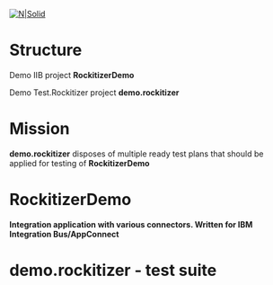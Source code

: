 [![N|Solid](http://www.rockit.consulting/images/logo-fixed.png)](http://www.rockit.consulting)

# Structure
Demo IIB project **RockitizerDemo** 

Demo Test.Rockitizer project **demo.rockitizer**

# Mission

**demo.rockitizer** disposes of multiple ready test plans that should be applied for testing of **RockitizerDemo** 

# RockitizerDemo 
**Integration application with various connectors. Written for IBM Integration Bus/AppConnect**


# demo.rockitizer - test suite 
